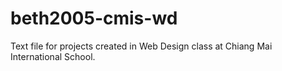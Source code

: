# beth2005-cmis-wd
Text file for projects created in Web Design class at Chiang Mai International School.
